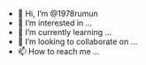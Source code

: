 - 👋 Hi, I’m @1978rumun
- 👀 I’m interested in ...
- 🌱 I’m currently learning ...
- 💞️ I’m looking to collaborate on ...
- 📫 How to reach me ...

<!---
1978rumun/1978rumun is a ✨ special ✨ repository because its `README.md` (this file) appears on your GitHub profile.
You can click the Preview link to take a look at your changes.
--->
